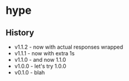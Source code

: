 # hype #

## History ##

* v1.1.2 - now with actual responses wrapped
* v1.1.1 - now with extra 1s
* v1.1.0 - and now 1.1.0
* v1.0.0 - let's try 1.0.0
* v0.1.0 - blah
